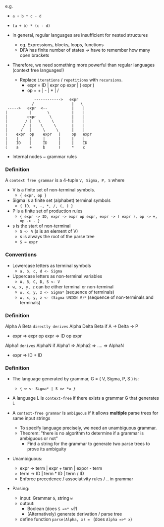 e.g.
* `a + b * c - d`
* `(a + b) * (c - d)`

* In general, regular languages are insufficient for nested structures
  * eg. Expressions, blocks, loops, functions
  * DFA has finite number of states -> have to remember how many open brackets

* Therefore, we need something more powerful than regular languages (context
  free languages!)
  * Replace `iterations` / `repetitions` with `recursions`.
    * expr = ID | expr op expr | ( expr )
    * op = + | - | * | /


```
             ------------>   expr
            /                 |   \
 ----->   expr  <--           |    |
|          |       \          |    |
|         expr      \         |    |
|        / |   \     \        |    |
|       /  |    \     \       |    |
|      /   |     \     \      |    |
|    expr  op    expr   |     op   expr
|    |     |     |      |     |    |
|    ID    |     ID     |     |    ID
(    a     +     b      )     *    c
```

* Internal nodes ~ grammar rules


### Definition
A `context free grammar` is a 4-tuple `V, Sigma, P, S` where
  * V is a finite set of non-terminal symbols.
    - `{ expr, op }`
  * Sigma is a finite set (alphabet) terminal symbols
    - `{ ID, +, -, *, /, (, ) }`
  * P is a finite set of production rules
    - `{ expr -> ID, expr -> expr op expr, expr -> ( expr ), op -> +, op -> - }`
  * s is the start of non-terminal
    - `S <- V` (s is an element of V)
    - s is always the root of the parse tree
    - `S = expr`

### Conventions
  * Lowercase letters as terminal symbols
    - `a, b, c, d <- Sigma`
  * Uppercase letters as non-terminal variables
    - `A, B, C, D, S <- V`
  * `w, x, y, z` can be either terminal or non-terminal
    - `w, x, y, z <- Sigma*` (sequence of terminals)
    - `w, x, y, z <- (Sigma UNION V)*` (sequence of non-terminals and terminals)

### Definition
Alpha A Beta `directly derives` Alpha Delta Beta if A -> Delta -> P
  * expr => expr op expr => ID op expr

Alpha1 `derives` AlphaN if Alpha1 => Alpha2 => .... => AlphaN
  * expr => ID + ID


### Definition
* The language generated by grammar, G = ( V, Sigma, P, S ) is:
  * `{ w <- Sigma* | S => *w }`

* A language L is `context-free` if there exists a grammar G that generates L

* A `context-free grammar` is `ambiguous` if it allows **multiple** parse trees
  for same input strings
  * To specify language precisely, we need an unambiguous grammar.
  * Theorem: "there is no algorithm to determine if a grammar is ambiguous or not"
    * Find a string for the grammar to generate two parse trees to prove its
      ambiguity
* Unambiguous:
  * expr -> term | expr + term | expor - term
  * term -> ID | term * ID | term / ID
  * Enforce precedence / associativity rules / .. in grammar

* Parsing:
  * input: Grammar `G`, string `w`
  * output:
    - Boolean (does `S =>* w`?)
    - (Alternatively) generate derivation / parse tree
  * define function `parse(Alpha, x) = ` (does `Alpha =>* x`)
